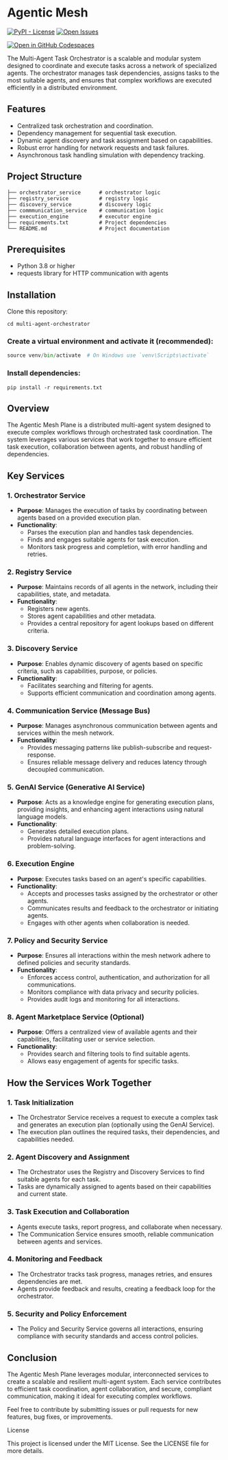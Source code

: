 # Agentic Mesh 

[![PyPI - License](https://img.shields.io/pypi/l/langchain-core?style=flat-square)](https://opensource.org/licenses/MIT)
[![Open Issues](https://img.shields.io/github/issues-raw/langchain-ai/langchain?style=flat-square)](https://github.com/anunay999/agentic-mesh/issues) 

[![Open in GitHub Codespaces](https://github.com/codespaces/badge.svg)](https://codespaces.new/anunay999/agentic-mesh)


The Multi-Agent Task Orchestrator is a scalable and modular system designed to coordinate and execute tasks across a network of specialized agents. The orchestrator manages task dependencies, assigns tasks to the most suitable agents, and ensures that complex workflows are executed efficiently in a distributed environment.

## Features

- Centralized task orchestration and coordination.
- Dependency management for sequential task execution.
- Dynamic agent discovery and task assignment based on capabilities.
- Robust error handling for network requests and task failures.
- Asynchronous task handling simulation with dependency tracking.

## Project Structure

```
├── orchestrator_service      # orchestrator logic
├── registry_service          # registry logic
├── discovery_service         # discovery logic
├── commmunication_service    # communication logic
├── execution_engine          # executor engine
├── requirements.txt          # Project dependencies
└── README.md                 # Project documentation
```
## Prerequisites

- Python 3.8 or higher
- requests library for HTTP communication with agents

## Installation

Clone this repository:

```git clone https://github.com/yourusername/multi-agent-orchestrator.git
cd multi-agent-orchestrator
```


### Create a virtual environment and activate it (recommended):

```python -m venv venv
source venv/bin/activate  # On Windows use `venv\Scripts\activate`
```

### Install dependencies:

```
pip install -r requirements.txt
```

## Overview

The Agentic Mesh Plane is a distributed multi-agent system designed to execute complex workflows through orchestrated task coordination. The system leverages various services that work together to ensure efficient task execution, collaboration between agents, and robust handling of dependencies.

## Key Services

### 1. Orchestrator Service
- **Purpose**: Manages the execution of tasks by coordinating between agents based on a provided execution plan.
- **Functionality**:
  - Parses the execution plan and handles task dependencies.
  - Finds and engages suitable agents for task execution.
  - Monitors task progress and completion, with error handling and retries.

### 2. Registry Service
- **Purpose**: Maintains records of all agents in the network, including their capabilities, state, and metadata.
- **Functionality**:
  - Registers new agents.
  - Stores agent capabilities and other metadata.
  - Provides a central repository for agent lookups based on different criteria.

### 3. Discovery Service
- **Purpose**: Enables dynamic discovery of agents based on specific criteria, such as capabilities, purpose, or policies.
- **Functionality**:
  - Facilitates searching and filtering for agents.
  - Supports efficient communication and coordination among agents.

### 4. Communication Service (Message Bus)
- **Purpose**: Manages asynchronous communication between agents and services within the mesh network.
- **Functionality**:
  - Provides messaging patterns like publish-subscribe and request-response.
  - Ensures reliable message delivery and reduces latency through decoupled communication.

### 5. GenAI Service (Generative AI Service)
- **Purpose**: Acts as a knowledge engine for generating execution plans, providing insights, and enhancing agent interactions using natural language models.
- **Functionality**:
  - Generates detailed execution plans.
  - Provides natural language interfaces for agent interactions and problem-solving.

### 6. Execution Engine
- **Purpose**: Executes tasks based on an agent's specific capabilities.
- **Functionality**:
  - Accepts and processes tasks assigned by the orchestrator or other agents.
  - Communicates results and feedback to the orchestrator or initiating agents.
  - Engages with other agents when collaboration is needed.

### 7. Policy and Security Service
- **Purpose**: Ensures all interactions within the mesh network adhere to defined policies and security standards.
- **Functionality**:
  - Enforces access control, authentication, and authorization for all communications.
  - Monitors compliance with data privacy and security policies.
  - Provides audit logs and monitoring for all interactions.

### 8. Agent Marketplace Service (Optional)
- **Purpose**: Offers a centralized view of available agents and their capabilities, facilitating user or service selection.
- **Functionality**:
  - Provides search and filtering tools to find suitable agents.
  - Allows easy engagement of agents for specific tasks.

## How the Services Work Together

### 1. Task Initialization
- The Orchestrator Service receives a request to execute a complex task and generates an execution plan (optionally using the GenAI Service).
- The execution plan outlines the required tasks, their dependencies, and capabilities needed.

### 2. Agent Discovery and Assignment
- The Orchestrator uses the Registry and Discovery Services to find suitable agents for each task.
- Tasks are dynamically assigned to agents based on their capabilities and current state.

### 3. Task Execution and Collaboration
- Agents execute tasks, report progress, and collaborate when necessary.
- The Communication Service ensures smooth, reliable communication between agents and services.

### 4. Monitoring and Feedback
- The Orchestrator tracks task progress, manages retries, and ensures dependencies are met.
- Agents provide feedback and results, creating a feedback loop for the orchestrator.

### 5. Security and Policy Enforcement
- The Policy and Security Service governs all interactions, ensuring compliance with security standards and access control policies.

## Conclusion

The Agentic Mesh Plane leverages modular, interconnected services to create a scalable and resilient multi-agent system. Each service contributes to efficient task coordination, agent collaboration, and secure, compliant communication, making it ideal for executing complex workflows.


Feel free to contribute by submitting issues or pull requests for new features, bug fixes, or improvements.

License

This project is licensed under the MIT License. See the LICENSE file for more details.
